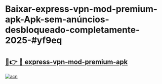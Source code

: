# Baixar-express-vpn-mod-premium-apk-Apk-sem-anúncios-desbloqueado-completamente-2025-#yf9eq

# <h2><a href="https://ainizakaria.my?title=express-vpn-mod-premium-apk&ref=24M">🔗👉 🔴 express-vpn-mod-premium-apk</a></h2>

[![acn](https://github.com/user-attachments/assets/0f9c940e-d8b0-45ae-aac7-cd30a18b3e1c)](https://ainizakaria.my?title=express-vpn-mod-premium-apk&ref=24M)

